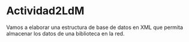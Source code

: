 # Actividad2LdM
Vamos a elaborar una estructura de base de datos en XML que permita almacenar los datos de una biblioteca en la red.
